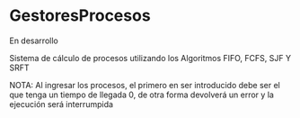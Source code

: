 # GestoresProcesos

En desarrollo

Sistema de cálculo de procesos utilizando los Algoritmos FIFO, FCFS, SJF Y SRFT

NOTA: Al ingresar los procesos, el primero en ser introducido debe ser el que tenga un tiempo de llegada 0, de otra forma devolverá un error y la ejecución será interrumpida
